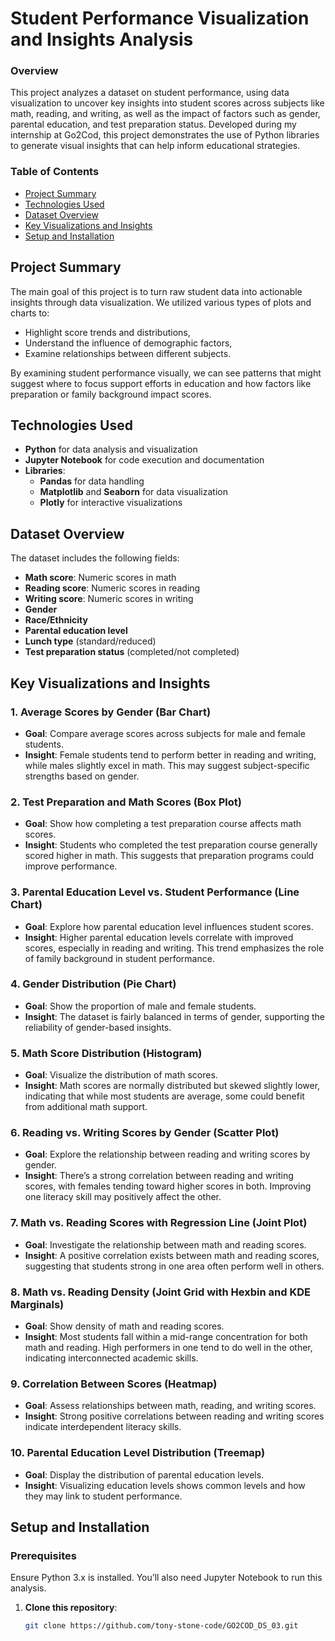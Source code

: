# Student Performance Visualization and Insights Analysis

### Overview
This project analyzes a dataset on student performance, using data visualization to uncover key insights into student scores across subjects like math, reading, and writing, as well as the impact of factors such as gender, parental education, and test preparation status. Developed during my internship at Go2Cod, this project demonstrates the use of Python libraries to generate visual insights that can help inform educational strategies.

### Table of Contents
- [Project Summary](#project-summary)
- [Technologies Used](#technologies-used)
- [Dataset Overview](#dataset-overview)
- [Key Visualizations and Insights](#key-visualizations-and-insights)
- [Setup and Installation](#setup-and-installation)

## Project Summary
The main goal of this project is to turn raw student data into actionable insights through data visualization. We utilized various types of plots and charts to:
- Highlight score trends and distributions,
- Understand the influence of demographic factors,
- Examine relationships between different subjects.

By examining student performance visually, we can see patterns that might suggest where to focus support efforts in education and how factors like preparation or family background impact scores.

## Technologies Used
- **Python** for data analysis and visualization
- **Jupyter Notebook** for code execution and documentation
- **Libraries**:
  - **Pandas** for data handling
  - **Matplotlib** and **Seaborn** for data visualization
  - **Plotly** for interactive visualizations

## Dataset Overview
The dataset includes the following fields:
- **Math score**: Numeric scores in math
- **Reading score**: Numeric scores in reading
- **Writing score**: Numeric scores in writing
- **Gender**
- **Race/Ethnicity**
- **Parental education level**
- **Lunch type** (standard/reduced)
- **Test preparation status** (completed/not completed)


## Key Visualizations and Insights

### 1. Average Scores by Gender (Bar Chart)
   - **Goal**: Compare average scores across subjects for male and female students.
   - **Insight**: Female students tend to perform better in reading and writing, while males slightly excel in math. This may suggest subject-specific strengths based on gender.

### 2. Test Preparation and Math Scores (Box Plot)
   - **Goal**: Show how completing a test preparation course affects math scores.
   - **Insight**: Students who completed the test preparation course generally scored higher in math. This suggests that preparation programs could improve performance.

### 3. Parental Education Level vs. Student Performance (Line Chart)
   - **Goal**: Explore how parental education level influences student scores.
   - **Insight**: Higher parental education levels correlate with improved scores, especially in reading and writing. This trend emphasizes the role of family background in student performance.

### 4. Gender Distribution (Pie Chart)
   - **Goal**: Show the proportion of male and female students.
   - **Insight**: The dataset is fairly balanced in terms of gender, supporting the reliability of gender-based insights.

### 5. Math Score Distribution (Histogram)
   - **Goal**: Visualize the distribution of math scores.
   - **Insight**: Math scores are normally distributed but skewed slightly lower, indicating that while most students are average, some could benefit from additional math support.

### 6. Reading vs. Writing Scores by Gender (Scatter Plot)
   - **Goal**: Explore the relationship between reading and writing scores by gender.
   - **Insight**: There’s a strong correlation between reading and writing scores, with females tending toward higher scores in both. Improving one literacy skill may positively affect the other.

### 7. Math vs. Reading Scores with Regression Line (Joint Plot)
   - **Goal**: Investigate the relationship between math and reading scores.
   - **Insight**: A positive correlation exists between math and reading scores, suggesting that students strong in one area often perform well in others.

### 8. Math vs. Reading Density (Joint Grid with Hexbin and KDE Marginals)
   - **Goal**: Show density of math and reading scores.
   - **Insight**: Most students fall within a mid-range concentration for both math and reading. High performers in one tend to do well in the other, indicating interconnected academic skills.

### 9. Correlation Between Scores (Heatmap)
   - **Goal**: Assess relationships between math, reading, and writing scores.
   - **Insight**: Strong positive correlations between reading and writing scores indicate interdependent literacy skills.

### 10. Parental Education Level Distribution (Treemap)
   - **Goal**: Display the distribution of parental education levels.
   - **Insight**: Visualizing education levels shows common levels and how they may link to student performance.

## Setup and Installation

### Prerequisites
Ensure Python 3.x is installed. You’ll also need Jupyter Notebook to run this analysis.

1. **Clone this repository**:
   ```bash
   git clone https://github.com/tony-stone-code/GO2COD_DS_03.git
